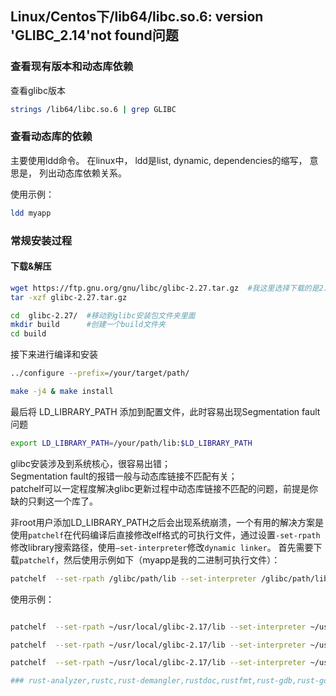 
## Linux/Centos下/lib64/libc.so.6: version 'GLIBC_2.14'not found问题

### 查看现有版本和动态库依赖
查看glibc版本
```bash
strings /lib64/libc.so.6 | grep GLIBC
```

### 查看动态库的依赖
主要使用ldd命令。 在linux中， ldd是list, dynamic, dependencies的缩写， 意思是， 列出动态库依赖关系。

使用示例：
```bash
ldd myapp
```

### 常规安装过程
#### 下载&解压
```bash
wget https://ftp.gnu.org/gnu/libc/glibc-2.27.tar.gz  #我这里选择下载的是2.27版本
tar -xzf glibc-2.27.tar.gz

cd  glibc-2.27/  #移动到glibc安装包文件夹里面
mkdir build      #创建一个build文件夹
cd build
```
接下来进行编译和安装
```bash
../configure --prefix=/your/target/path/

make -j4 & make install
```

最后将 LD_LIBRARY_PATH 添加到配置文件，此时容易出现Segmentation fault问题
```bash
export LD_LIBRARY_PATH=/your/path/lib:$LD_LIBRARY_PATH
```
glibc安装涉及到系统核心，很容易出错；    
Segmentation fault的报错一般与动态库链接不匹配有关；    
patchelf可以一定程度解决glibc更新过程中动态库链接不匹配的问题，前提是你缺的只剩这一个库了。    

非root用户添加LD_LIBRARY_PATH之后会出现系统崩溃，一个有用的解决方案是使用```patchelf```在代码编译后直接修改elf格式的可执行文件，通过设置```-set-rpath```修改library搜索路径，使用```–set-interpreter```修改```dynamic linker```。
首先需要下载```patchelf```，然后使用示例如下（myapp是我的二进制可执行文件）：
```bash
patchelf  --set-rpath /glibc/path/lib --set-interpreter /glibc/path/lib/ld-2.27.so myapp
```
使用示例：
```bash

patchelf  --set-rpath ~/usr/local/glibc-2.17/lib --set-interpreter ~/usr/local/glibc-2.17/lib/libc-2.17.so /amoydx/USER/hening/bio-soft/centos/usr/local/bin/cargo

patchelf  --set-rpath ~/usr/local/glibc-2.17/lib --set-interpreter ~/usr/local/glibc-2.17/lib/libc-2.17.so /amoydx/USER/hening/bio-soft/centos/usr/local/bin/rustc

patchelf  --set-rpath ~/usr/local/glibc-2.17/lib --set-interpreter ~/usr/local/glibc-2.17/lib/libc-2.17.so /amoydx/USER/hening/bio-soft/centos/usr/local/bin/cargo

### rust-analyzer,rustc,rust-demangler,rustdoc,rustfmt,rust-gdb,rust-gdbgui,rust-lldb
```
